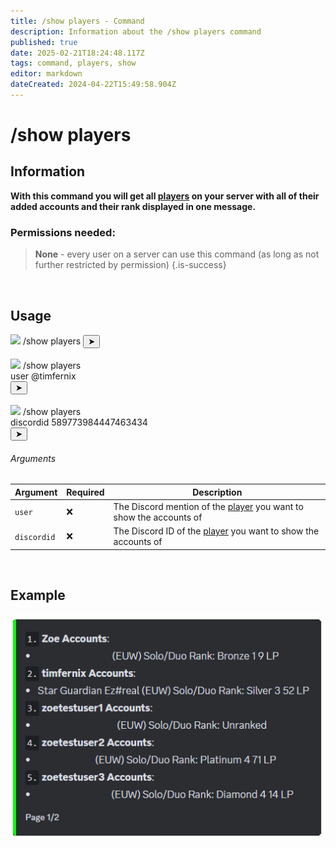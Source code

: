 ```yaml
---
title: /show players - Command
description: Information about the /show players command
published: true
date: 2025-02-21T18:24:48.117Z
tags: command, players, show
editor: markdown
dateCreated: 2024-04-22T15:49:58.904Z
---
```


# /show players
## Information
**With this command you will get all [players](/en/terms/player) on your server with all of their added accounts and their rank displayed in one message.**
<br>

### Permissions needed:
>**None** - every user on a server can use this command (as long as not further restricted by permission) {.is-success}

<br>

## Usage
<div class="discord-preview">
    <div class="dcp-chatbar">
        <img src="/zoe_logo.png" class="dcp-avatar">
        <span class="dcp-command">/show players</span>
        <button class="dcp-send-btn">&#10148;</button> 
    </div><br>
      <div class="dcp-chatbar">
        <img src="/zoe_logo.png" class="dcp-avatar">
        <span class="dcp-command">/show players</span>
        <div class="dcp-args">
            <div class="dcp-arg">
                <span class="dcp-arg-label">user</span>
                <span class="dcp-arg-value">
              	<span class="dcp-mention">@timfernix</span>
              </span>
            </div>
        </div>
        <button class="dcp-send-btn">&#10148;</button> 
    </div><br>
        <div class="dcp-chatbar">
        <img src="/zoe_logo.png" class="dcp-avatar">
        <span class="dcp-command">/show players</span>
        <div class="dcp-args">
            <div class="dcp-arg">
                <span class="dcp-arg-label">discordid</span>
                <span class="dcp-arg-value">589773984447463434</span>
            </div>
        </div>
        <button class="dcp-send-btn">&#10148;</button> 
    </div>
</div>

###### Arguments
| Argument | Required | Description |
|----------|----------|-------------|
| `user` | :x: | The Discord mention of the [player](/en/terms/player) you want to show the accounts of |
| `discordid` | :x: | The Discord ID of the [player](/en/terms/player) you want to show the accounts of |
<br>

## Example
![](/img/commands/show_players.png)